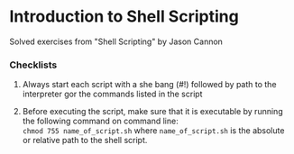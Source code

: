# Introduction to Shell Scripting 
Solved exercises from "Shell Scripting" by Jason Cannon

### Checklists

1. Always start each script with a she bang (#!) followed by path to the interpreter gor the commands listed in the script

2. Before executing the script, make sure that it is executable by running the following command on command line: <br>`chmod 755 name_of_script.sh` where `name_of_script.sh` is the absolute or relative path to the shell script. 
